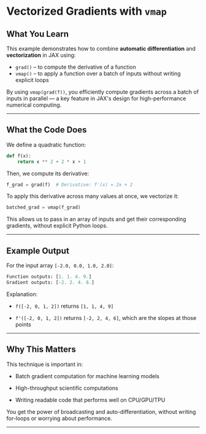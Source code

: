 # Vectorized Gradients with `vmap`

## What You Learn

This example demonstrates how to combine **automatic differentiation** and **vectorization** in JAX using:

- `grad()` – to compute the derivative of a function
- `vmap()` – to apply a function over a batch of inputs without writing explicit loops

By using `vmap(grad(f))`, you efficiently compute gradients across a batch of inputs in parallel — a key feature in JAX's design for high-performance numerical computing.

---

## What the Code Does

We define a quadratic function:

```python
def f(x):
    return x ** 2 + 2 * x + 1
```

Then, we compute its derivative:
```python
f_grad = grad(f)  # Derivative: f'(x) = 2x + 2
```

To apply this derivative across many values at once, we vectorize it:
```python
batched_grad = vmap(f_grad)
```

This allows us to pass in an array of inputs and get their corresponding gradients, without explicit Python loops.

---

## Example Output

For the input array `[-2.0, 0.0, 1.0, 2.0]`:
```python
Function outputs: [1. 1. 4. 9.]
Gradient outputs: [-2. 2. 4. 6.]
```

Explanation:

- `f([-2, 0, 1, 2])` returns `[1, 1, 4, 9]`
    
- `f'([-2, 0, 1, 2])` returns `[-2, 2, 4, 6]`, which are the slopes at those points
    

---

## Why This Matters

This technique is important in:

- Batch gradient computation for machine learning models
    
- High-throughput scientific computations
    
- Writing readable code that performs well on CPU/GPU/TPU
    

You get the power of broadcasting and auto-differentiation, without writing for-loops or worrying about performance.

---
